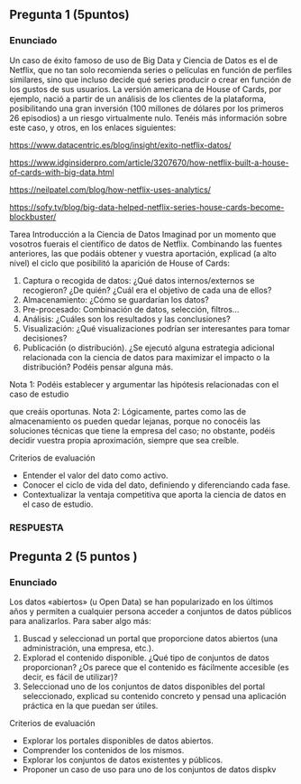 ## Pregunta 1 (5puntos)
### Enunciado
Un caso de éxito famoso de uso de Big Data y Ciencia de Datos es el de Netflix, que no
tan solo recomienda series o películas en función de perfiles similares, sino que incluso
decide qué series producir o crear en función de los gustos de sus usuarios. La versión
americana de House of Cards, por ejemplo, nació a partir de un análisis de los clientes
de la plataforma, posibilitando una gran inversión (100 millones de dólares por los
primeros 26 episodios) a un riesgo virtualmente nulo. Tenéis más información sobre este
caso, y otros, en los enlaces siguientes:

https://www.datacentric.es/blog/insight/exito-netflix-datos/

https://www.idginsiderpro.com/article/3207670/how-netflix-built-a-house-of-cards-with-big-data.html

https://neilpatel.com/blog/how-netflix-uses-analytics/

https://sofy.tv/blog/big-data-helped-netflix-series-house-cards-become-blockbuster/

Tarea Introducción a la Ciencia de Datos
Imaginad por un momento que vosotros fuerais el científico de datos de Netflix.
Combinando las fuentes anteriores, las que podáis obtener y vuestra aportación,
explicad (a alto nivel) el ciclo que posibilitó la aparición de House of Cards:
1. Captura o recogida de datos: ¿Qué datos internos/externos se recogieron? ¿De
quién? ¿Cuál era el objetivo de cada una de ellos?
2. Almacenamiento: ¿Cómo se guardarían los datos?
3. Pre-procesado: Combinación de datos, selección, filtros...
4. Análisis: ¿Cuáles son los resultados y las conclusiones?
5. Visualización: ¿Qué visualizaciones podrían ser interesantes para tomar
decisiones?
6. Publicación (o distribución). ¿Se ejecutó alguna estrategia adicional relacionada
con la ciencia de datos para maximizar el impacto o la distribución? Podéis
pensar alguna más.

Nota 1: Podéis establecer y argumentar las hipótesis relacionadas con el caso de estudio

que creáis oportunas.
Nota 2: Lógicamente, partes como las de almacenamiento os pueden quedar lejanas,
porque no conocéis las soluciones técnicas que tiene la empresa del caso; no obstante,
podéis decidir vuestra propia aproximación, siempre que sea creíble.

Criterios de evaluación

- Entender el valor del dato como activo.
- Conocer el ciclo de vida del dato, definiendo y diferenciando cada fase.
- Contextualizar la ventaja competitiva que aporta la ciencia de datos en el caso
de estudio.


### RESPUESTA


## Pregunta 2 (5 puntos )

### Enunciado

Los datos «abiertos» (u Open Data) se han popularizado en los últimos años y
permiten a cualquier persona acceder a conjuntos de datos públicos para analizarlos.
Para saber algo más:
1. Buscad y seleccionad un portal que proporcione datos abiertos (una
administración, una empresa, etc.).
2. Explorad el contenido disponible. ¿Qué tipo de conjuntos de datos
proporcionan? ¿Os parece que el contenido es fácilmente accesible (es decir, es
fácil de utilizar)?
3. Seleccionad uno de los conjuntos de datos disponibles del portal seleccionado,
explicad su contenido concreto y pensad una aplicación práctica en la que
puedan ser útiles.

Criterios de evaluación

- Explorar los portales disponibles de datos abiertos.
- Comprender los contenidos de los mismos.
- Explorar los conjuntos de datos existentes y públicos.
- Proponer un caso de uso para uno de los conjuntos de datos dispkv